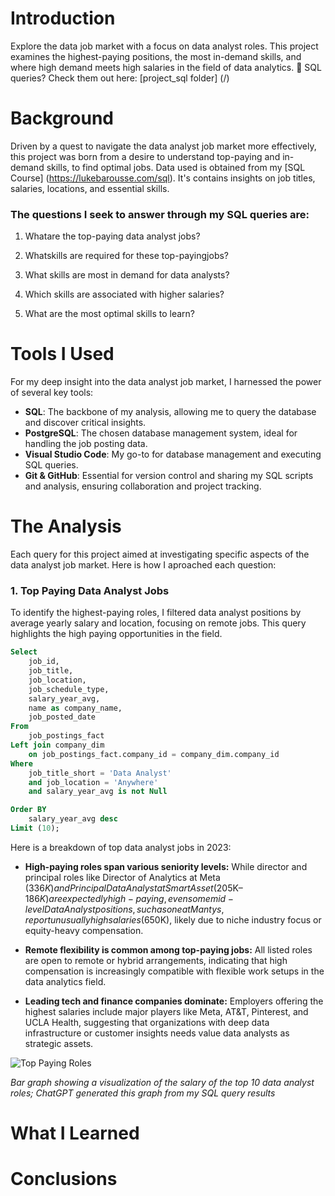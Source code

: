 # Introduction
Explore the data job market with a focus on data analyst roles. This project examines the highest-paying positions, the most in-demand skills, and where high demand meets high salaries in the field of data analytics.
🔎 SQL queries? Check them out here: [project_sql folder] (/)

# Background
Driven by a quest to navigate the data analyst job market more effectively, this project was born from a desire to understand top-paying and in-demand
skills, to find optimal jobs.
Data used is obtained from my [SQL Course] (https://lukebarousse.com/sql). It's contains insights on job titles, salaries, locations, and essential skills.

### The questions I seek to answer through my SQL queries are: 
1. Whatare the top-paying data analyst jobs?
   
3. Whatskills are required for these top-payingjobs?
   
5. What skills are most in demand for data analysts?
   
7. Which skills are associated with higher salaries?
   
9. What are the most optimal skills to learn?

# Tools I Used
For my deep insight into the data analyst job market, I harnessed the power of several key tools:

- **SQL**: The backbone of my analysis, allowing me to query the database and discover critical insights.
- **PostgreSQL**: The chosen database management system, ideal for handling the job posting data.
- **Visual Studio Code**: My go-to for database management and executing SQL queries.
- **Git & GitHub**: Essential for version control and sharing my SQL scripts and analysis, ensuring
  collaboration and project tracking.

# The Analysis
Each query for this project aimed at investigating specific aspects of the data analyst job market. Here is how I aproached each question: 
### 1. Top Paying Data Analyst Jobs
To identify the highest-paying roles, I filtered data analyst positions by average yearly salary and location, focusing on remote jobs. This query highlights the high paying opportunities in the field. 
```sql
Select
    job_id,
    job_title,
    job_location,
    job_schedule_type,
    salary_year_avg,
    name as company_name,
    job_posted_date 
From
    job_postings_fact
Left join company_dim
    on job_postings_fact.company_id = company_dim.company_id
Where
    job_title_short = 'Data Analyst'
    and job_location = 'Anywhere'
    and salary_year_avg is not Null

Order BY
    salary_year_avg desc
Limit (10);
```

Here is a breakdown of top data analyst jobs in 2023:
- **High-paying roles span various seniority levels:** While director and principal roles like Director of Analytics at Meta ($336K) and Principal Data Analyst at SmartAsset ($205K–$186K) are expectedly high-paying, even some mid-level Data Analyst positions, such as one at Mantys, report unusually high salaries ($650K), likely due to niche industry focus or equity-heavy compensation.

- **Remote flexibility is common among top-paying jobs:** All listed roles are open to remote or hybrid arrangements, indicating that high compensation is increasingly compatible with flexible work setups in the data analytics field.

- **Leading tech and finance companies dominate:** Employers offering the highest salaries include major players like Meta, AT&T, Pinterest, and UCLA Health, suggesting that organizations with deep data infrastructure or customer insights needs value data analysts as strategic assets.


![Top Paying Roles](https://github.com/user-attachments/assets/cd6c94e1-d163-49ea-b6e0-078689eb2455)

*Bar graph showing a visualization of the salary of the top 10 data analyst roles; ChatGPT generated this graph from my SQL query results*

# What I Learned
# Conclusions
